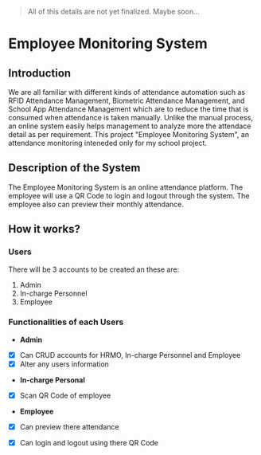 > All of this details are not yet finalized. Maybe soon...

# Employee Monitoring System

## Introduction
We are all familiar with different kinds of attendance automation such as RFID Attendance Management, Biometric Attendance Management, and School App Attendance Management which are to reduce the time that is consumed when attendance is taken manually. Unlike the manual process, an online system easily helps management to analyze more the attendace detail as per requirement. This project "Employee Monitoring System", an attendance monitoring inteneded only for my school project.

## Description of the System
The Employee Monitoring System is an online attendance platform. The employee will use a QR Code to login and logout through the system. The employee also can preview their monthly attendance.

## How it works?

### Users
There will be 3 accounts to be created an these are:
1. Admin
2. In-charge Personnel 
3. Employee

### Functionalities of each Users
- **Admin**
- [x] Can CRUD accounts for HRMO, In-charge Personnel and Employee
- [x] Alter any users information

- **In-charge Personal**
- [x] Scan QR Code of employee

- **Employee**
- [x] Can preview there attendance
- [x] Can login and logout using there QR Code


